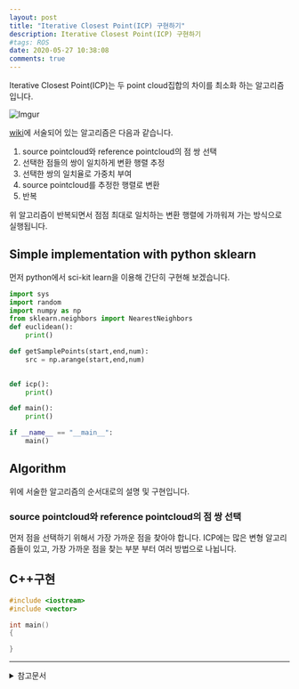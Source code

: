 ```yaml
---
layout: post
title: "Iterative Closest Point(ICP) 구현하기"
description: Iterative Closest Point(ICP) 구현하기
#tags: ROS
date: 2020-05-27 10:38:08
comments: true
---
```


<!-- icp매칭이란? -->
Iterative Closest Point(ICP)는 두 point cloud집합의 차이를 최소화 하는 알고리즘입니다. 
  
![Imgur](https://i.imgur.com/JVSCQ7P.png)  

[wiki](https://en.wikipedia.org/wiki/Iterative_closest_point)에 서술되어 있는 알고리즘은 다음과 같습니다.  

1. source pointcloud와 reference pointcloud의 점 쌍 선택
2. 선택한 점들의 쌍이 일치하게 변환 행렬 추정
3. 선택한 쌍의 일치율로 가중치 부여
4. source pointcloud를 추정한 행렬로 변환
5. 반복

위 알고리즘이 반복되면서 점점 최대로 일치하는 변환 행렬에 가까워져 가는 방식으로 실행됩니다.

## Simple implementation with python sklearn

먼저 python에서 sci-kit learn을 이용해 간단히 구현해 보겠습니다.

<!-- skleran code -->
<!-- python 구현중 -->
```py
import sys
import random
import numpy as np
from sklearn.neighbors import NearestNeighbors
def euclidean():
    print()

def getSamplePoints(start,end,num):
    src = np.arange(start,end,num)
    

def icp():
    print()

def main():
    print()

if __name__ == "__main__":
    main()
```

## Algorithm

위에 서술한 알고리즘의 순서대로의 설명 및 구현입니다.

### source pointcloud와 reference pointcloud의 점 쌍 선택

먼저 점을 선택하기 위해서 가장 가까운 점을 찾아야 합니다. ICP에는 많은 변형 알고리즘들이 있고, 가장 가까운 점을 찾는 부분 부터 여러 방법으로 나뉩니다.

<!-- 구현코드 -->
## C++구현

```cpp
#include <iostream>
#include <vector>

int main()
{

}
```
<!-- 장단점 -->
<!-- 비슷한알고리즘 -->


---

<details>
<summary>참고문서</summary>
<div markdown="1">

- [ICP( Iterative Closest Point )](https://m.blog.naver.com/tlaja/220666876033)
- [Iterative_closest_point - wiki](https://en.wikipedia.org/wiki/Iterative_closest_point)
- [Iterative Closest Point (ICP) implementation on python - stack overflow](https://stackoverflow.com/questions/20120384/iterative-closest-point-icp-implementation-on-python)

</div>
</details>
<script id="dsq-count-scr" src="//msc9533.disqus.com/count.js" async></script>

